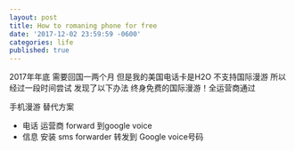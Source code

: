```yaml
---
layout: post
title: How to romaning phone for free
date: '2017-12-02 23:59:59 -0600'
categories: life
published: true
---
```

2017年年底 需要回国一两个月 但是我的美国电话卡是H2O 不支持国际漫游
所以经过一段时间尝试 发现了以下办法 终身免费的国际漫游！全运营商通过

手机漫游 替代方案


 - 电话 运营商 forward 到google voice
 - 信息 安装 sms forwarder 转发到 Google voice号码

